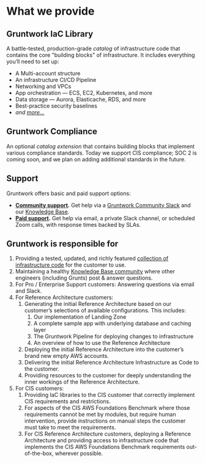 # What we provide

## Gruntwork IaC Library

A battle-tested, production-grade _catalog_ of infrastructure code that contains the core "building blocks" of infrastructure. It includes everything you’ll need to set up:

- A Multi-account structure
- An infrastructure CI/CD Pipeline
- Networking and VPCs
- App orchestration — ECS, EC2, Kubernetes, and more
- Data storage — Aurora, Elasticache, RDS, and more
- Best-practice security baselines
- _and [more…](/iac/whats-this/)_

## Gruntwork Compliance

An optional _catalog extension_ that contains building blocks that implement various compliance standards. Today we support CIS compliance; SOC 2 is coming soon, and we plan on adding additional standards in the future.

## Support

Gruntwork offers basic and paid support options:

- **[Community support](/support#get-support).** Get help via a [Gruntwork Community Slack](https://gruntwork-community.slack.com/archives/CHH9Y3Z62) and our [Knowledge Base](https://github.com/gruntwork-io/knowledge-base/discussions).
- **[Paid support](/support#paid-support-tiers).** Get help via email, a private Slack channel, or scheduled Zoom calls, with response times backed by SLAs.

## Gruntwork is responsible for

1. Providing a tested, updated, and richly featured [collection of infrastructure code](<(/iac/whats-this/)>) for the customer to use.
1. Maintaining a healthy [Knowledge Base community](https://github.com/gruntwork-io/knowledge-base/discussions) where other engineers (including Grunts) post & answer questions.
1. For Pro / Enterprise Support customers: Answering questions via email and Slack.
1. For Reference Architecture customers:
   1. Generating the initial Reference Architecture based on our customer’s selections of available configurations. This includes:
      1. Our implementation of Landing Zone
      1. A complete sample app with underlying database and caching layer
      1. The Gruntwork Pipeline for deploying changes to infrastructure
      1. An overview of how to use the Reference Architecture
   1. Deploying the initial Reference Architecture into the customer’s brand new empty AWS accounts.
   1. Delivering the initial Reference Architecture Infrastructure as Code to the customer.
   1. Providing resources to the customer for deeply understanding the inner workings of the Reference Architecture.
1. For CIS customers:
   1. Providing IaC libraries to the CIS customer that correctly implement CIS requirements and restrictions.
   1. For aspects of the CIS AWS Foundations Benchmark where those requirements cannot be met by modules, but require human intervention, provide instructions on manual steps the customer must take to meet the requirements.
   1. For CIS Reference Architecture customers, deploying a Reference Architecture and providing access to infrastructure code that implements the CIS AWS Foundations Benchmark requirements out-of-the-box, wherever possible.


<!-- ##DOCS-SOURCER-START
{
  "sourcePlugin": "local-copier",
  "hash": "5ff60036297014119a95bd2d4fe9d037"
}
##DOCS-SOURCER-END -->
